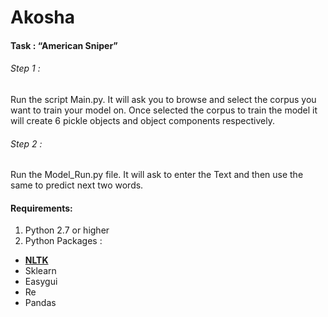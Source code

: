 # Akosha
#### Task : “American Sniper”

###### Step 1 :
  Run the script Main.py.
  It will ask you to browse and select the corpus you want to train your model on.
  Once selected the corpus to train the model it will create 6 pickle objects and object components respectively.
###### Step 2 :
  Run the Model_Run.py file.
  It will ask to enter the Text and then use the same to predict next two words.

#### Requirements:
1. Python 2.7 or higher
2. Python Packages :
 * [**NLTK**](http://www.nltk.org/install.html)
 * Sklearn
 * Easygui
 * Re
 * Pandas


